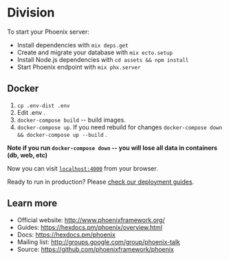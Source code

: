 # Division

To start your Phoenix server:

  * Install dependencies with `mix deps.get`
  * Create and migrate your database with `mix ecto.setup`
  * Install Node.js dependencies with `cd assets && npm install`
  * Start Phoenix endpoint with `mix phx.server`

## Docker
  1. `cp .env-dist .env`
  2. Edit .env .
  3. `docker-compose build` -- build images.
  4. `docker-compose up`. If you need rebuild for changes `docker-compose down && docker-compose up --build` .
  
  **Note if you run `docker-compose down` -- you will lose all data in containers (db, web, etc)**


Now you can visit [`localhost:4000`](http://localhost:4000) from your browser.

Ready to run in production? Please [check our deployment guides](https://hexdocs.pm/phoenix/deployment.html).

## Learn more

  * Official website: http://www.phoenixframework.org/
  * Guides: https://hexdocs.pm/phoenix/overview.html
  * Docs: https://hexdocs.pm/phoenix
  * Mailing list: http://groups.google.com/group/phoenix-talk
  * Source: https://github.com/phoenixframework/phoenix
